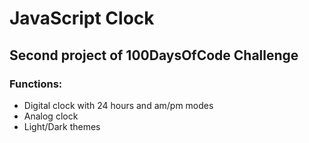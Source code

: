 # JavaScript Clock

## Second project of 100DaysOfCode Challenge

### Functions:
- Digital clock with 24 hours and am/pm modes
- Analog clock
- Light/Dark themes
